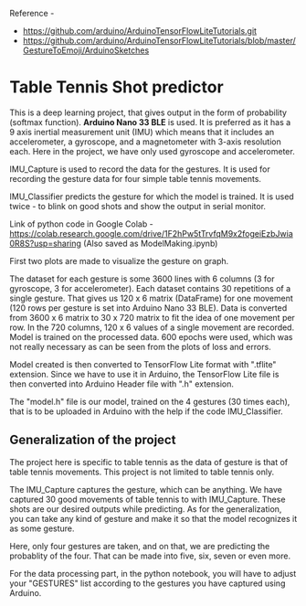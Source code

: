 Reference - 
- https://github.com/arduino/ArduinoTensorFlowLiteTutorials.git
- https://github.com/arduino/ArduinoTensorFlowLiteTutorials/blob/master/GestureToEmoji/ArduinoSketches

# Table Tennis Shot predictor

This is a deep learning project, that gives output in the form of probability (softmax function).
**Arduino Nano 33 BLE** is used. It is preferred as it has a 9 axis inertial measurement unit (IMU) which means that it includes an accelerometer, a gyroscope, and a magnetometer with 3-axis resolution each. Here in the project, we have only used gyroscope and accelerometer.


IMU_Capture is used to record the data for the gestures.
It is used for recording the gesture data for four simple table tennis movements.

IMU_Classifier predicts the gesture for which the model is trained.
It is used twice - to blink on good shots and show the output in serial monitor.

Link of python code in Google Colab - https://colab.research.google.com/drive/1F2hPw5tTrvfqM9x2fogeiEzbJwia0R8S?usp=sharing
(Also saved as ModelMaking.ipynb)

First two plots are made to visualize the gesture on graph.

The dataset for each gesture is some 3600 lines with 6 columns (3 for gyroscope, 3 for accelerometer). Each dataset contains 30 repetitions of a single gesture. That gives us 120 x 6 matrix (DataFrame) for one movement (120 rows per gesture is set into Arduino Nano 33 BLE).
Data is converted from 3600 x 6 matrix to 30 x 720 matrix to fit the idea of one movement per row. In the 720 columns, 120 x 6 values of a single movement are recorded.
Model is trained on the processed data. 600 epochs were used, which was not really necessary as can be seen from the plots of loss and errors.

Model created is then converted to TensorFlow Lite format with ".tflite" extension.
Since we have to use it in Arduino, the TensorFlow Lite file is then converted into Arduino Header file with ".h" extension.

The "model.h" file is our model, trained on the 4 gestures (30 times each), that is to be uploaded in Arduino with the help if the code IMU_Classifier.

## Generalization of the project
The project here is specific to table tennis as the data of gesture is that of table tennis movements. This project is not limited to table tennis only. 

The IMU_Capture captures the gesture, which can be anything. We have captured 30 good movements of table tennis to with IMU_Capture. These shots are our desired outputs while predicting. As for the generalization, you can take any kind of gesture and make it so that the model recognizes it as some gesture.

Here, only four gestures are taken, and on that, we are predicting the probablity of the four. That can be made into five, six, seven or even more. 

For the data processing part, in the python notebook, you will have to adjust your "GESTURES" list according to the gestures you have captured using Arduino.
